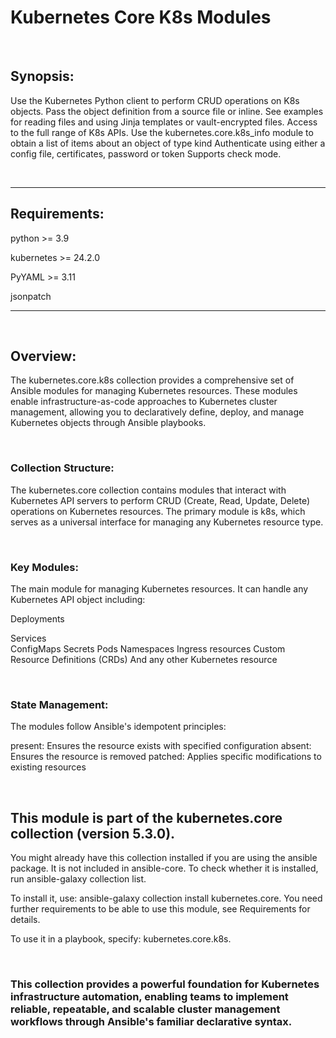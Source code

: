 # Kubernetes Core K8s Modules

<br/>

## Synopsis:
Use the Kubernetes Python client to perform CRUD operations on K8s objects. 
Pass the object definition from a source file or inline. See examples for reading files and using Jinja templates or vault-encrypted files.
Access to the full range of K8s APIs.
Use the kubernetes.core.k8s_info module to obtain a list of items about an object of type kind
Authenticate using either a config file, certificates, password or token
Supports check mode.

<br/>

---------------
## Requirements:
python >= 3.9

kubernetes >= 24.2.0

PyYAML >= 3.11

jsonpatch

---------

<br/>

## Overview:
The kubernetes.core.k8s collection provides a comprehensive set of Ansible modules for managing Kubernetes resources. These modules enable infrastructure-as-code approaches to Kubernetes cluster management, allowing you to declaratively define, deploy, and manage Kubernetes objects through Ansible playbooks.

<br/>

### Collection Structure:
The kubernetes.core collection contains modules that interact with Kubernetes API servers to perform CRUD (Create, Read, Update, Delete) operations on Kubernetes resources. The primary module is k8s, which serves as a universal interface for managing any Kubernetes resource type.

<br/>

### Key Modules:

The main module for managing Kubernetes resources. It can handle any Kubernetes API object including:

Deployments

Services <br/>
ConfigMaps
Secrets
Pods
Namespaces
Ingress resources
Custom Resource Definitions (CRDs)
And any other Kubernetes resource

<br/>

### State Management:
The modules follow Ansible's idempotent principles:

present: Ensures the resource exists with specified configuration
absent: Ensures the resource is removed
patched: Applies specific modifications to existing resources


<br/>

## This module is part of the kubernetes.core collection (version 5.3.0).

You might already have this collection installed if you are using the ansible package. It is not included in ansible-core. To check whether it is installed, run ansible-galaxy collection list.

To install it, use: ansible-galaxy collection install kubernetes.core. You need further requirements to be able to use this module, see Requirements for details.

To use it in a playbook, specify: kubernetes.core.k8s.

<br/>


### This collection provides a powerful foundation for Kubernetes infrastructure automation, enabling teams to implement reliable, repeatable, and scalable cluster management workflows through Ansible's familiar declarative syntax.
